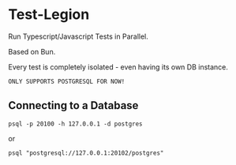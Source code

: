 # Test-Legion

Run Typescript/Javascript Tests in Parallel.

Based on Bun.

Every test is completely isolated - even having its own DB instance.

    ONLY SUPPORTS POSTGRESQL FOR NOW!

## Connecting to a Database

`psql -p 20100 -h 127.0.0.1 -d postgres`

or

`psql "postgresql://127.0.0.1:20102/postgres"`